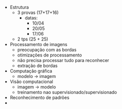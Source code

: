 - Estrutura
	- 3 provas (17+17+16) 
		- datas:
			- 10/04
			- 20/05
			- 17/06
	- 2 tps (25 + 25)
- Processamento de imagens
	- preocupação com as bordas
	- otimizações de processamento
	- não precisa processar tudo para reconhecer
	- extração de bordas
- Computação gráfica
	- modelo -> imagem
- Visão computacional
	- imagem -> modelo
	- treinamento nao supervisionado/supervisionado
- Reconhecimento de padrões
- 